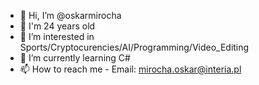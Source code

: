 - 👋 Hi, I’m @oskarmirocha
- 💞️ I'm 24 years old
- 👀 I’m interested in Sports/Cryptocurencies/AI/Programming/Video_Editing
- 🌱 I’m currently learning C#
- 📫 How to reach me - Email: mirocha.oskar@interia.pl

<!---
oskarmirocha/oskarmirocha is a ✨ special ✨ repository because its `README.md` (this file) appears on your GitHub profile.
You can click the Preview link to take a look at your changes.
--->
